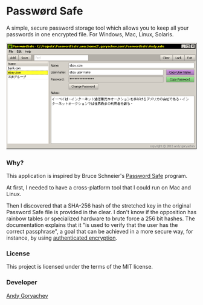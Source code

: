 ﻿# Passwørd Safe

A simple, secure password storage tool which allows you to keep all your passwords in one encrypted file.
For Windows, Mac, Linux, Solaris. 

![alt text](https://github.com/andy-goryachev/PasswordSafe/raw/master/screenshots/screenshot.png "Application Screenshot")

### Why?

This application is inspired by Bruce Schneier's <a href="http://passwordsafe.sourceforge.net/">Password Safe</a> program.  

At first, I needed to have a cross-platform tool that I could run on Mac and Linux.  

Then I discovered that a SHA-256 hash of the stretched key in the original Password Safe file is provided in the clear.  I don't know if the opposition has rainbow tables or specialized hardware to brute force a 256 bit hashes.  The documentation explains that it "is used to verify that the user has the correct passphrase", a goal that can be achieved in a more secure way, for instance, by using <a href="http://en.wikipedia.org/wiki/Authenticated_encryption">authenticated encryption</a>.

### License

This project is licensed under the terms of the MIT license.

### Developer

<a href='http://goryachev.com/products/password-safe/index.html'>Andy Goryachev</a>
